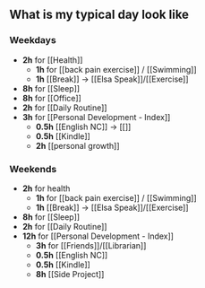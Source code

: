 ## **What is my typical day look like**
### Weekdays 
- **2h** for [[Health]]
	- **1h** for [[back pain exercise]] / [[Swimming]]
	- **1h** [[Break]] -> [[Elsa Speak]]/[[Exercise]]
- **8h** for [[Sleep]]
- **8h** for [[Office]]
- **2h** for [[Daily Routine]]
- **3h** for [[Personal Development - Index]]
	- **0.5h** [[English NC]] -> [[]]
	- **0.5h** [[Kindle]]
	- **2h** [[personal growth]]
### Weekends
- **2h** for health
	- **1h** for [[back pain exercise]] / [[Swimming]]
	- **1h** [[Break]] -> [[Elsa Speak]]/[[Exercise]]
- **8h** for [[Sleep]]
- **2h** for [[Daily Routine]]
- **12h** for [[Personal Development - Index]]
	- **3h** for [[Friends]]/[[Librarian]]
	- **0.5h** [[English NC]]
	- **0.5h** [[Kindle]]
	- **8h** [[Side Project]]